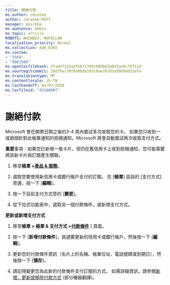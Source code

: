 ```yaml
---
title: 謝絕付款
ms.author: cmcatee
author: cmcatee-MSFT
manager: mnirkhe
ms.audience: Admin
ms.topic: article
ROBOTS: NOINDEX, NOFOLLOW
localization_priority: Normal
ms.collection: Adm_O365
ms.custom:
- "3564"
- "9001506"
ms.openlocfilehash: 3fadef232adfbb71769c089bb5a0d3ae9c70711d
ms.sourcegitcommit: 18df9a170f6a0bda191c0ae763d2a5069dd22efa
ms.translationtype: MT
ms.contentlocale: zh-TW
ms.lasthandoff: 04/07/2020
ms.locfileid: "43160807"
---
```

# <a name="payment-declined"></a>謝絕付款

Microsoft 會在開票日期之後的3-4 周內嘗試多次收取您的卡。  如果您只收到一或兩個針對此帳單通知的拒絕通知，Microsoft 將會自動嘗試再次收取支付方式。  

**重要**事項：如果您已新增一張卡片，但仍在舊信用卡上收到拒絕通知，您可能需要將該新卡片與訂閱產生關聯。

1. 移至**帳單 >[產品 & 服務](https://go.microsoft.com/fwlink/p/?linkid=842054)**。

2. 選取您要使用新信用卡或銀行帳戶支付的訂閱。 在 [**帳單**] 區段的 [支付方式] 旁邊，按一下 [**編輯**]。

3. 按一下目前支付方式旁的 [**變更**]。

4. 從下拉式功能表中，選取另一個付款條件，或新增支付方式。

**更新或新增支付方式**

1. 移至**帳單 > 帳單 & 支付方式 >[付款條件](https://go.microsoft.com/fwlink/p/?linkid=2018806)** ] 頁面。

2. 按一下 [**新增付款條件**]，挑選要更新的信用卡或銀行帳戶，然後按一下 [**編輯**]。

3. 更新您的付款條件資訊（名片上的名稱、帳單位址、電話號碼或到期日），然後按一下 [**儲存**]。

4. 請記得變更您為此新的付款條件支付訂閱的方式。 如需詳細資訊，請參閱[新增、更新或移除付款方式](https://go.microsoft.com/fwlink/?linkid=2118133) (部分機器翻譯)。 
